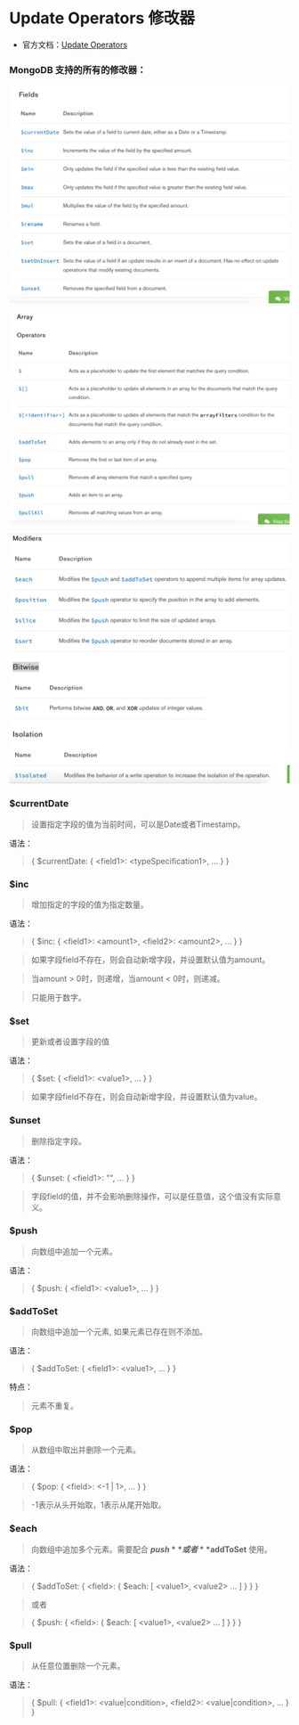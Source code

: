# Update Operators 修改器

* 官方文档：[Update Operators](https://docs.mongodb.com/master/reference/operator/update/)

### MongoDB 支持的所有的修改器：

![fields](img/cmd/fields.png)

![array](img/cmd/array.png)

![modifiers](img/cmd/modifiers.png)


### $currentDate

> 设置指定字段的值为当前时间，可以是Date或者Timestamp。


语法：
> { $currentDate: { \<field1>: \<typeSpecification1>, ... } }


### $inc

> 增加指定的字段的值为指定数量。

语法：

> { $inc: { \<field1>: \<amount1>, \<field2>: \<amount2>, ... } }


> 如果字段field不存在，则会自动新增字段，并设置默认值为amount。

> 当amount > 0时，则递增，当amount < 0时，则递减。

> 只能用于数字。


### $set

> 更新或者设置字段的值

语法：

> { $set: { \<field1>: \<value1>, ... } }

> 如果字段field不存在，则会自动新增字段，并设置默认值为value。


### $unset

> 删除指定字段。

语法：

> { $unset: { \<field1>: "", ... } }

> 字段field的值，并不会影响删除操作，可以是任意值，这个值没有实际意义。



### $push

> 向数组中追加一个元素。

语法：

> { $push: { \<field1>: \<value1>, ... } }

### $addToSet

> 向数组中追加一个元素, 如果元素已存在则不添加。

语法：

> { $addToSet: { \<field1>: \<value1>, ... } }

特点：

> 元素不重复。

### $pop

> 从数组中取出并删除一个元素。

语法：

> { $pop: { \<field>: <-1 | 1>, ... } }

> -1表示从头开始取，1表示从尾开始取。


### $each

> 向数组中追加多个元素。需要配合 **$push** 或者 **$addToSet** 使用。

语法：

> { $addToSet: { \<field>: { $each: \[ \<value1>, \<value2> ... ] } } }

> 或者

> { $push: { \<field>: { $each: \[ \<value1>, \<value2> ... ] } } }


### $pull

> 从任意位置删除一个元素。

语法：

> { $pull: { \<field1>: <value|condition>, \<field2>: <value|condition>, ... } }




























































